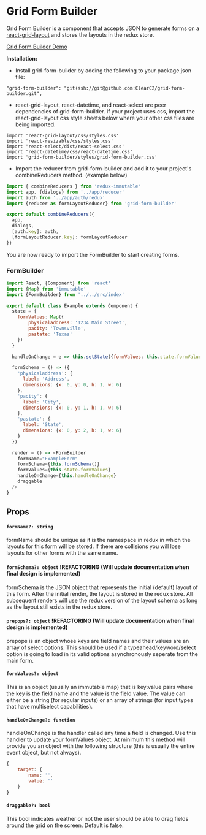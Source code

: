 # Grid Form Builder

Grid Form Builder is a component that accepts JSON to generate forms on a [react-grid-layout](https://github.com/STRML/react-grid-layout) and stores the layouts in the redux store. 

[Grid Form Builder Demo](https://i.imgur.com/yrJ3PR6.mp4)

**Installation:**


* Install grid-form-builder by adding the following to your package.json file:

```
"grid-form-builder": "git+ssh://git@github.com:ClearC2/grid-form-builder.git",
```

* react-grid-layout, react-datetime, and react-select are peer dependencies of grid-form-builder. If your project uses css, import the react-grid-layout css style sheets below where your other css files are being imported. 

```
import 'react-grid-layout/css/styles.css'
import 'react-resizable/css/styles.css'
import 'react-select/dist/react-select.css'
import 'react-datetime/css/react-datetime.css'
import 'grid-form-builder/styles/grid-form-builder.css'
```

* Import the reducer from grid-form-builder and add it to your project's combineReducers method. (example below)

```javascript
import { combineReducers } from 'redux-immutable'
import app, {dialogs} from '../app/reducer'
import auth from '../app/auth/redux'
import {reducer as formLayoutReducer} from 'grid-form-builder'

export default combineReducers({
  app,
  dialogs,
  [auth.key]: auth,
  [formLayoutReducer.key]: formLayoutReducer
})
```

You are now ready to import the FormBuilder to start creating forms.

### FormBuilder

```javascript
import React, {Component} from 'react'
import {Map} from 'immutable'
import {FormBuilder} from '../../src/index'

export default class Example extends Component {
  state = {
    formValues: Map({
        physicaladdress: '1234 Main Street',
        pacity: 'Townsville',
        pastate: 'Texas'
    })
  }

  handleOnChange = e => this.setState({formValues: this.state.formValues.set(e.target.name, e.target.value)})

  formSchema = () => ({
    'physicaladdress': {
      label: 'Address',
      dimensions: {x: 0, y: 0, h: 1, w: 6}
    },
    'pacity': {
      label: 'City',
      dimensions: {x: 0, y: 1, h: 1, w: 6}
    },
    'pastate': {
      label: 'State',
      dimensions: {x: 0, y: 2, h: 1, w: 6}
    }
  })

  render = () => <FormBuilder
    formName="ExampleForm"
    formSchema={this.formSchema()}
    formValues={this.state.formValues}
    handleOnChange={this.handleOnChange}
    draggable
  />
}
```

## Props
#### `formName?: string` 
formName should be unique as it is the namespace in redux in which the layouts for this form will be stored. If there are collisions you will lose layouts for other forms with the same name.

#### `formSchema?: object` !REFACTORING (Will update documentation when final design is implemented)
formSchema is the JSON object that represents the initial (default) layout of this form. After the initial render, the layout is stored in the redux store. All subsequent renders will use the redux version of the layout schema as long as the layout still exists in the redux store.

#### `prepops?: object` !REFACTORING (Will update documentation when final design is implemented)
prepops is an object whose keys are field names and their values are an array of select options. This should be used if a typeahead/keyword/select option is going to load in its valid options asynchronously seperate from the main form.

#### `formValues?: object`
This is an object (usually an immutable map) that is key:value pairs where the key is the field name and the value is the field value. The value can either be a string (for regular inputs) or an array of strings (for input types that have multiselect capabilities).

#### `handleOnChange?: function`
handleOnChange is the handler called any time a field is changed. Use this handler to update your formValues object. At minimum this method will provide you an object with the following structure (this is usually the entire event object, but not always).

```javascript
{
    target: {
        name: '',
        value: ''
    }
}
```

#### `draggable?: bool`
This bool indicates weather or not the user should be able to drag fields around the grid on the screen. Default is false.
